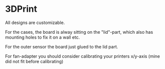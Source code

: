 # 3DPrint

All designs are customizable. 

For the cases, the board is alway sitting on the "lid"-part, which also has mounting holes to fix it on a wall etc.

For the outer sensor the board just glued to the lid part.

For fan-adapter you should consider calibrating your printers x/y-axis (mine did not fit before calibrating)